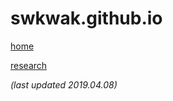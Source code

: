 # swkwak.github.io
[home](https://swkwak.github.io/)

[research](./research.html)


_(last updated 2019.04.08)_
